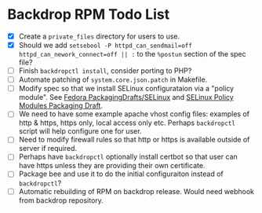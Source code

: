 # Backdrop RPM Todo List

* [x] Create a `private_files` directory for users to use.
* [x] Should we add `setsebool -P httpd_can_sendmail=off
httpd_can_nework_connect=off || :` to the `%postun` section of the spec
file?
* [ ] Finish `backdropctl install`, consider porting to PHP?
* [ ] Automate patching of `system.core.json.patch` in Makefile.
* [ ] Modify spec so that we install SELinux configurataion via a
      "policy module". See [Fedora
      PackagingDrafts/SELinux](https://fedoraproject.org/wiki/PackagingDrafts/SELinux)
      and [SELinux Policy Modules Packaging
      Draft](https://fedoraproject.org/wiki/SELinux_Policy_Modules_Packaging_Draft).
* [ ] We need to have some example apache vhost config files: examples
      of http & https, https only, local access only etc. Perhaps
      `backdropctl` script will help configure one for user.
* [ ] Need to modify firewall rules so that http or https is available
      outside of server if required.
* [ ] Perhaps have `backdropctl` optionally install certbot so that
      user can have https unless they are providing their own certificate.
* [ ] Package bee and use it to do the initial configuraiton instead
      of `backdropctl`?
* [ ] Automatic rebuilding of RPM on backdrop release. Would need
      webhook from backdrop repository.
